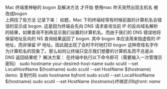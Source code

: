 Mac 终端里神秘的 bogon 及解决方法
才开始 使用mac  昨天突然出现主机名   被改成bogon  
上网找了些方法
记录下来：
	如题，Mac 下的终端经常有时候前面的计算机名会错误的显示成 bogon. 这是因为终端会先向 DNS 请求查询当前 IP 的反向域名解析的结果，如果查询不到再显示我们设置的计算机名。而由于我们的 DNS 错误地将保留地址反向的 NS 查询结果返回了 bogon. 其中 bogon 本应该用来指虚假的 IP 地址，而非保留 IP 地址。因此就出现了会时不时地打印 bogon 这种奇怪名字作为计算机名的现象了。那么如何让终端只显示我们想要的计算机名而不总是从 DNS 返回结果呢？
解决方案：
	在终端中执行以下命令即可（需要输入一次管理员密码）
		sudo hostname your-desired-host-name
		sudo scutil --set LocalHostName $(hostname)
		sudo scutil --set HostName $(hostname)
	demo:
		复制代码
		sudo hostname llqfront
		sudo scutil --set LocalHostName $(hostname)
		sudo scutil --set HostName $(hostname)
终端显示 
	llqfront:~ name$ 